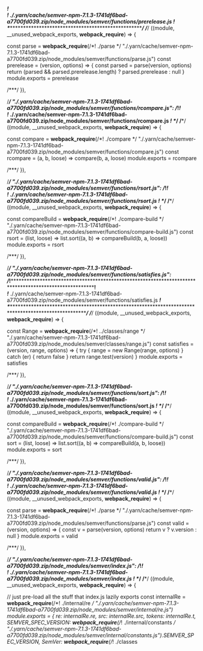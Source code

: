 *****************************************************!*\
  !*** ./.yarn/cache/semver-npm-7.1.3-1741df6bad-a7700fd039.zip/node_modules/semver/functions/prerelease.js ***!
  \************************************************************************************************************/
/***/ ((module, __unused_webpack_exports, __webpack_require__) => {

const parse = __webpack_require__(/*! ./parse */ "./.yarn/cache/semver-npm-7.1.3-1741df6bad-a7700fd039.zip/node_modules/semver/functions/parse.js")
const prerelease = (version, options) => {
  const parsed = parse(version, options)
  return (parsed && parsed.prerelease.length) ? parsed.prerelease : null
}
module.exports = prerelease


/***/ }),

/***/ "./.yarn/cache/semver-npm-7.1.3-1741df6bad-a7700fd039.zip/node_modules/semver/functions/rcompare.js":
/*!**********************************************************************************************************!*\
  !*** ./.yarn/cache/semver-npm-7.1.3-1741df6bad-a7700fd039.zip/node_modules/semver/functions/rcompare.js ***!
  \**********************************************************************************************************/
/***/ ((module, __unused_webpack_exports, __webpack_require__) => {

const compare = __webpack_require__(/*! ./compare */ "./.yarn/cache/semver-npm-7.1.3-1741df6bad-a7700fd039.zip/node_modules/semver/functions/compare.js")
const rcompare = (a, b, loose) => compare(b, a, loose)
module.exports = rcompare


/***/ }),

/***/ "./.yarn/cache/semver-npm-7.1.3-1741df6bad-a7700fd039.zip/node_modules/semver/functions/rsort.js":
/*!*******************************************************************************************************!*\
  !*** ./.yarn/cache/semver-npm-7.1.3-1741df6bad-a7700fd039.zip/node_modules/semver/functions/rsort.js ***!
  \*******************************************************************************************************/
/***/ ((module, __unused_webpack_exports, __webpack_require__) => {

const compareBuild = __webpack_require__(/*! ./compare-build */ "./.yarn/cache/semver-npm-7.1.3-1741df6bad-a7700fd039.zip/node_modules/semver/functions/compare-build.js")
const rsort = (list, loose) => list.sort((a, b) => compareBuild(b, a, loose))
module.exports = rsort


/***/ }),

/***/ "./.yarn/cache/semver-npm-7.1.3-1741df6bad-a7700fd039.zip/node_modules/semver/functions/satisfies.js":
/*!***********************************************************************************************************!*\
  !*** ./.yarn/cache/semver-npm-7.1.3-1741df6bad-a7700fd039.zip/node_modules/semver/functions/satisfies.js ***!
  \***********************************************************************************************************/
/***/ ((module, __unused_webpack_exports, __webpack_require__) => {

const Range = __webpack_require__(/*! ../classes/range */ "./.yarn/cache/semver-npm-7.1.3-1741df6bad-a7700fd039.zip/node_modules/semver/classes/range.js")
const satisfies = (version, range, options) => {
  try {
    range = new Range(range, options)
  } catch (er) {
    return false
  }
  return range.test(version)
}
module.exports = satisfies


/***/ }),

/***/ "./.yarn/cache/semver-npm-7.1.3-1741df6bad-a7700fd039.zip/node_modules/semver/functions/sort.js":
/*!******************************************************************************************************!*\
  !*** ./.yarn/cache/semver-npm-7.1.3-1741df6bad-a7700fd039.zip/node_modules/semver/functions/sort.js ***!
  \******************************************************************************************************/
/***/ ((module, __unused_webpack_exports, __webpack_require__) => {

const compareBuild = __webpack_require__(/*! ./compare-build */ "./.yarn/cache/semver-npm-7.1.3-1741df6bad-a7700fd039.zip/node_modules/semver/functions/compare-build.js")
const sort = (list, loose) => list.sort((a, b) => compareBuild(a, b, loose))
module.exports = sort


/***/ }),

/***/ "./.yarn/cache/semver-npm-7.1.3-1741df6bad-a7700fd039.zip/node_modules/semver/functions/valid.js":
/*!*******************************************************************************************************!*\
  !*** ./.yarn/cache/semver-npm-7.1.3-1741df6bad-a7700fd039.zip/node_modules/semver/functions/valid.js ***!
  \*******************************************************************************************************/
/***/ ((module, __unused_webpack_exports, __webpack_require__) => {

const parse = __webpack_require__(/*! ./parse */ "./.yarn/cache/semver-npm-7.1.3-1741df6bad-a7700fd039.zip/node_modules/semver/functions/parse.js")
const valid = (version, options) => {
  const v = parse(version, options)
  return v ? v.version : null
}
module.exports = valid


/***/ }),

/***/ "./.yarn/cache/semver-npm-7.1.3-1741df6bad-a7700fd039.zip/node_modules/semver/index.js":
/*!*********************************************************************************************!*\
  !*** ./.yarn/cache/semver-npm-7.1.3-1741df6bad-a7700fd039.zip/node_modules/semver/index.js ***!
  \*********************************************************************************************/
/***/ ((module, __unused_webpack_exports, __webpack_require__) => {

// just pre-load all the stuff that index.js lazily exports
const internalRe = __webpack_require__(/*! ./internal/re */ "./.yarn/cache/semver-npm-7.1.3-1741df6bad-a7700fd039.zip/node_modules/semver/internal/re.js")
module.exports = {
  re: internalRe.re,
  src: internalRe.src,
  tokens: internalRe.t,
  SEMVER_SPEC_VERSION: __webpack_require__(/*! ./internal/constants */ "./.yarn/cache/semver-npm-7.1.3-1741df6bad-a7700fd039.zip/node_modules/semver/internal/constants.js").SEMVER_SPEC_VERSION,
  SemVer: __webpack_require__(/*! ./classes